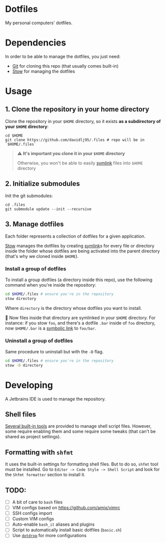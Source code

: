 # Dotfiles

My personal computers' dotfiles.

# Dependencies

In order to be able to manage the dotfiles, you just need:

- [Git](https://git-scm.org) for cloning this repo (that usually comes built-in)
- [Stow][stow] for managing the dotfiles

[stow]: https://www.gnu.org/software/stow/

# Usage

## 1. Clone the repository in your home directory

Clone the repository in your `$HOME` directory, so it exists **as a subdirectory of your `$HOME` directory**:

```shell
cd $HOME
git clone https://github.com/davidlj95/.files # repo will be in `$HOME/.files`
```

> ⚠️ **It's important you clone it in your `$HOME` directory**
> 
> Otherwise, you won't be able to easily [symlink] files into `$HOME` directory

[symlink]: https://en.wikipedia.org/wiki/Symbolic_link

## 2. Initialize submodules

Init the git submodules:

```shell
cd .files
git submodule update --init --recursive
```

## 3. Manage dotfiles

Each folder represents a collection of dotfiles for a given application.

[Stow][stow] manages the dotfiles by creating [symlink]s for every file or directory inside the folder whose dotfiles are
being activated into the parent directory (that's why we cloned inside `$HOME`).

### Install a group of dotfiles

To install a group dotfiles (a directory inside this repo), use the following command when you're inside the repository:

```sh
cd $HOME/.files # ensure you're in the repository
stow directory
```

Where `directory` is the directory whose dotfiles you want to install.

🎉 Now files inside that directory are symlinked
in your `$HOME` directory. For instance: if you stow `foo`, and there's a dotfile `.bar` inside of `foo` directory, now `$HOME/.bar` is a
[symbolic link](https://en.wikipedia.org/wiki/Symbolic_link) to `foo/bar`.

### Uninstall a group of dotfiles

Same procedure to uninstall but with the `-D` flag.

```sh
cd $HOME/.files # ensure you're in the repository
stow -D directory
```

# Developing
A Jetbrains IDE is used to manage the repository. 

## Shell files
[Several built-in tools](https://www.jetbrains.com/help/idea/shell-scripts.html) are provided to manage shell script files. However, some require enabling them and some require some tweaks (that can't be shared as project settings).

## Formatting with `shfmt`
It uses the built-in settings for formatting shell files. But to do so, `shfmt` tool must be installed. Go to `Editor -> Code Style -> Shell Script` and look for the `Shfmt formatter` section to install it.

## TODO:

- [ ] A bit of care to `bash` files
- [ ] VIM configs based on https://github.com/amix/vimrc
- [ ] SSH configs import
- [ ] Custom VIM configs
- [ ] Auto-enable `bash_it` aliases and plugins
- [ ] Script to automatically install basic dotfiles (`basic.sh`)
- [ ] Use [`dotdrop`](https://github.com/deadc0de6/dotdrop) for more configurations
